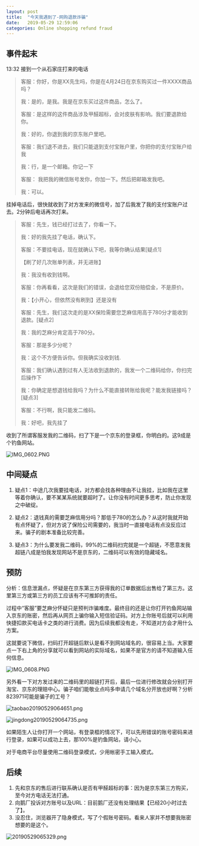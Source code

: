 ```yaml
---
layout: post
title:  "今天我遇到了-网购退款诈骗"
date:   2019-05-29 12:59:06
categories: Online shopping refund fraud
---
```


## 事件起末

13:32 接到一个从石家庄打来的电话

> 客服：你好，你是XX先生吗，你是在4月24日在京东购买过一件XXXX商品吗？
>
> 我：是的，是我。我是在京东买过这件商品，怎么了。
>
> 客服：是这样的这件商品涉及甲醛超标，会对皮肤有影响。我们要退款给你。
>
> 我：好的，你退到我的京东账户里吧。
>
> 客服：我们退不进去，我们只能退到支付宝账户里，你把你的支付宝账户给我
>
> 我：行，是一个邮箱。你记一下
>
> 客服： 我把我的微信账号发你，你加一下。然后把邮箱发我吧。
>
> 我：可以。


挂掉电话后，很快就收到了对方发来的微信号，加了后我发了我的支付宝账户过去。2分钟后电话再次打来。

> 客服：先生，钱已经打过去了，你看一下。
> 
> 我：好的我先挂了电话，确认下。
> 
> 客服：不要挂电话，现在就确认下吧，我等你确认结果[疑点1]
>
> 【刷了好几次账单列表，并无进账】
>
> 我：我没有收到钱啊。
> 
> 客服：你再看看，这次是我们的错误，会退给您双份赔偿金，不是原价。
> 
> 我：【小开心，但依然没有刷到】还是没有
> 
> 客服：先生，我们这次走的是XX保险需要您芝麻信用高于780分才能收到退款。[疑点2]
> 
> 我：我的芝麻分肯定高于780分。 
> 
> 客服：那是多少分呢？
> 
> 我：这个不方便告诉你。但我确实没收到钱.
> 
> 客服：我们确认遇到过有人无法收到退款的，我发一个二维码给你，你扫完后操作下
> 
> 我：你确定是想退钱给我吗？为什么不能直接转账给我呢？能发我链接吗？[疑点3]
> 
> 客服：不行啊，我只能发二维码。
>
> 我：好吧，我先挂了

收到了所谓客服发我的二维码，扫了下是一个京东的登录框，你明白的。这9成是个钓鱼网站。
 
![IMG_0602.PNG](http:/blog.guohai.org/doc-pic/2019-05/IMG_0602.PNG)

## 中间疑点

1. 疑点1：中途几次我要挂电话，对方都会找各种理由不让我挂，比如我在这里等着你确认，要不某某系统就要超时了。让你没有时间更多思考，防止你发现之中破绽。

2. 疑点2：退钱真的需要芝麻信用分吗？那低于780的怎么办？从这时我就开始有点怀疑了，但对方说了保险公司需要的，我当时一直接电话有点没反应过来。骗子的剧本准备比较完善。

3. 疑点3：为什么要发我二维码，99%的二维码扫完就是一个超链，不愿意发我超链八成是怕我发现网站不是京东的，二维码可以有效的隐藏域名。

## 预防

分析：信息泄漏点，怀疑是在京东第三方获得我的订单数据后出售给了第三方。这里第三方或第三方的员工应该有不可推卸的责任。

过程中“客服”要芝麻分怀疑只是预判诈骗难度。最终目的还是让你打开钓鱼网站输入京东的账密，然后再从网页上骗你输入短信验证码。对方上你账号后就可以利用快捷扣款买电话卡之类的进行消费。因为后续我都没有走，不知道对方会才用什么方案。

这就要说下微信，扫码打开超链后默认是看不到网站域名的，很容易上当。大家要点一下右上角的分享就可以看到网站的实际域名，如果不是官方的请不知道输入任何信息。

![IMG_0608.PNG](http://blog.guohai.org/doc-pic/2019-05/IMG_0608.PNG)

另外看一下对方发过来的二维码里的超链打开后，最后一位进行修改就会分别打开淘宝、京东的理赔中心。骗子咱们能敬业点吗多申请几个域名分开放也好啊？分析823971可能是骗子的工号？

![taobao20190529064651.png](http://blog.guohai.org/doc-pic/2019-05/taobao20190529064651.png)

![jingdong20190529064735.png](http://blog.guohai.org/doc-pic/2019-05/jingdong20190529064735.png)

如果陌生人让你打开一个网站，有登录框的情况下，可以先用错误的账号密码来进行登录，如果可以成功上去，那100%是钓鱼网站，请小心。

对于电商平台尽量使用二维码登录模式，少用帐密手工输入模式。


## 后续

1. 先和京东的售后进行联系确认是否有甲醛超标的事：因为是京东第三方购买，至今对方电话无法打通。
2. 向鹅厂投诉对方账号以及URL：目前鹅厂还没有处理结果【已经20小时过去了】。
3. 没忍住，浏览器开了隐身模式，写了个假账号密码。看来人家并不想要我账密想要的是这个。

![20190529065329.png](http://blog.guohai.org/doc-pic/2019-05/20190529065329.png)